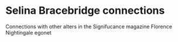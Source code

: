 # Selina Bracebridge connections
Connections with other alters in the Signifucance magazine Florence Nightingale egonet
